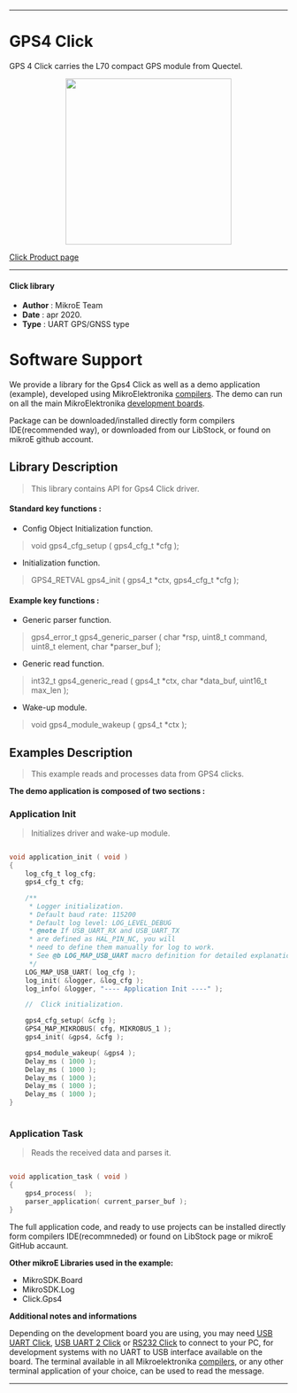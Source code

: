 
---
# GPS4 Click

GPS 4 Click carries the L70 compact GPS module from Quectel. 

<p align="center">
  <img src="https://download.mikroe.com/images/click_for_ide/gps4_click.png" height=300px>
</p>

[Click Product page](https://www.mikroe.com/gps-4-click)

---


#### Click library 

- **Author**        : MikroE Team
- **Date**          : apr 2020.
- **Type**          : UART GPS/GNSS type


# Software Support

We provide a library for the Gps4 Click 
as well as a demo application (example), developed using MikroElektronika 
[compilers](https://shop.mikroe.com/compilers). 
The demo can run on all the main MikroElektronika [development boards](https://shop.mikroe.com/development-boards).

Package can be downloaded/installed directly form compilers IDE(recommended way), or downloaded from our LibStock, or found on mikroE github account. 

## Library Description

> This library contains API for Gps4 Click driver.

#### Standard key functions :

- Config Object Initialization function.
> void gps4_cfg_setup ( gps4_cfg_t *cfg ); 
 
- Initialization function.
> GPS4_RETVAL gps4_init ( gps4_t *ctx, gps4_cfg_t *cfg );

#### Example key functions :

- Generic parser function.
> gps4_error_t gps4_generic_parser ( char *rsp,  uint8_t command, uint8_t element, char *parser_buf );
 
- Generic read function.
> int32_t gps4_generic_read ( gps4_t *ctx, char *data_buf, uint16_t max_len );

- Wake-up module.
> void gps4_module_wakeup ( gps4_t *ctx );

## Examples Description

> This example reads and processes data from GPS4 clicks.

**The demo application is composed of two sections :**

### Application Init 

> Initializes driver and wake-up module.

```c

void application_init ( void )
{
    log_cfg_t log_cfg;
    gps4_cfg_t cfg;

    /** 
     * Logger initialization.
     * Default baud rate: 115200
     * Default log level: LOG_LEVEL_DEBUG
     * @note If USB_UART_RX and USB_UART_TX 
     * are defined as HAL_PIN_NC, you will 
     * need to define them manually for log to work. 
     * See @b LOG_MAP_USB_UART macro definition for detailed explanation.
     */
    LOG_MAP_USB_UART( log_cfg );
    log_init( &logger, &log_cfg );
    log_info( &logger, "---- Application Init ----" );

    //  Click initialization.

    gps4_cfg_setup( &cfg );
    GPS4_MAP_MIKROBUS( cfg, MIKROBUS_1 );
    gps4_init( &gps4, &cfg );

    gps4_module_wakeup( &gps4 );
    Delay_ms ( 1000 );
    Delay_ms ( 1000 );
    Delay_ms ( 1000 );
    Delay_ms ( 1000 );
    Delay_ms ( 1000 );
}
  
```

### Application Task

> Reads the received data and parses it.

```c

void application_task ( void )
{
    gps4_process(  );
    parser_application( current_parser_buf );
}

```

The full application code, and ready to use projects can be  installed directly form compilers IDE(recommneded) or found on LibStock page or mikroE GitHub accaunt.

**Other mikroE Libraries used in the example:** 

- MikroSDK.Board
- MikroSDK.Log
- Click.Gps4

**Additional notes and informations**

Depending on the development board you are using, you may need 
[USB UART Click](https://shop.mikroe.com/usb-uart-click), 
[USB UART 2 Click](https://shop.mikroe.com/usb-uart-2-click) or 
[RS232 Click](https://shop.mikroe.com/rs232-click) to connect to your PC, for 
development systems with no UART to USB interface available on the board. The 
terminal available in all Mikroelektronika 
[compilers](https://shop.mikroe.com/compilers), or any other terminal application 
of your choice, can be used to read the message.



---
